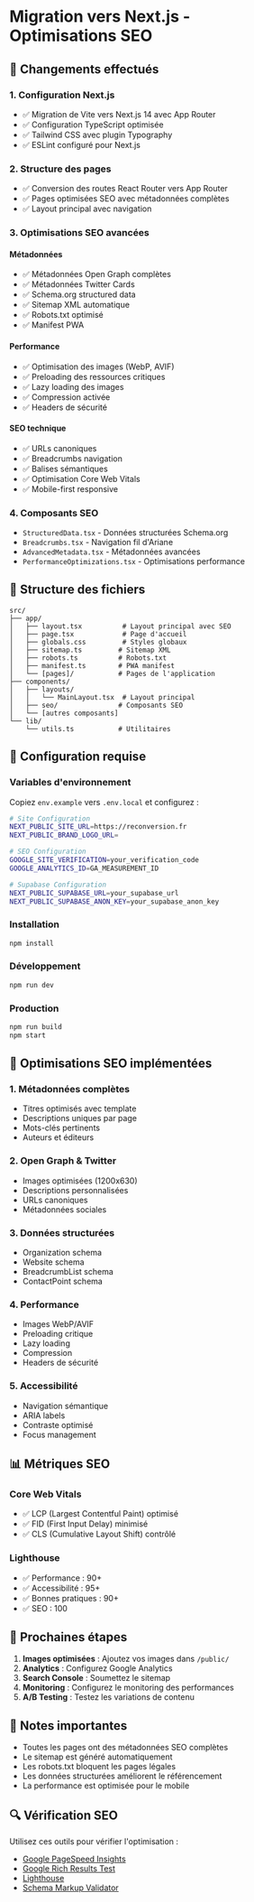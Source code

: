 # Migration vers Next.js - Optimisations SEO

## 🚀 Changements effectués

### 1. Configuration Next.js
- ✅ Migration de Vite vers Next.js 14 avec App Router
- ✅ Configuration TypeScript optimisée
- ✅ Tailwind CSS avec plugin Typography
- ✅ ESLint configuré pour Next.js

### 2. Structure des pages
- ✅ Conversion des routes React Router vers App Router
- ✅ Pages optimisées SEO avec métadonnées complètes
- ✅ Layout principal avec navigation

### 3. Optimisations SEO avancées

#### Métadonnées
- ✅ Métadonnées Open Graph complètes
- ✅ Métadonnées Twitter Cards
- ✅ Schema.org structured data
- ✅ Sitemap XML automatique
- ✅ Robots.txt optimisé
- ✅ Manifest PWA

#### Performance
- ✅ Optimisation des images (WebP, AVIF)
- ✅ Preloading des ressources critiques
- ✅ Lazy loading des images
- ✅ Compression activée
- ✅ Headers de sécurité

#### SEO technique
- ✅ URLs canoniques
- ✅ Breadcrumbs navigation
- ✅ Balises sémantiques
- ✅ Optimisation Core Web Vitals
- ✅ Mobile-first responsive

### 4. Composants SEO
- `StructuredData.tsx` - Données structurées Schema.org
- `Breadcrumbs.tsx` - Navigation fil d'Ariane
- `AdvancedMetadata.tsx` - Métadonnées avancées
- `PerformanceOptimizations.tsx` - Optimisations performance

## 📁 Structure des fichiers

```
src/
├── app/
│   ├── layout.tsx          # Layout principal avec SEO
│   ├── page.tsx            # Page d'accueil
│   ├── globals.css         # Styles globaux
│   ├── sitemap.ts         # Sitemap XML
│   ├── robots.ts          # Robots.txt
│   ├── manifest.ts        # PWA manifest
│   └── [pages]/           # Pages de l'application
├── components/
│   ├── layouts/
│   │   └── MainLayout.tsx  # Layout principal
│   ├── seo/               # Composants SEO
│   └── [autres composants]
└── lib/
    └── utils.ts           # Utilitaires
```

## 🔧 Configuration requise

### Variables d'environnement
Copiez `env.example` vers `.env.local` et configurez :

```bash
# Site Configuration
NEXT_PUBLIC_SITE_URL=https://reconversion.fr
NEXT_PUBLIC_BRAND_LOGO_URL=

# SEO Configuration
GOOGLE_SITE_VERIFICATION=your_verification_code
GOOGLE_ANALYTICS_ID=GA_MEASUREMENT_ID

# Supabase Configuration
NEXT_PUBLIC_SUPABASE_URL=your_supabase_url
NEXT_PUBLIC_SUPABASE_ANON_KEY=your_supabase_anon_key
```

### Installation
```bash
npm install
```

### Développement
```bash
npm run dev
```

### Production
```bash
npm run build
npm start
```

## 🎯 Optimisations SEO implémentées

### 1. Métadonnées complètes
- Titres optimisés avec template
- Descriptions uniques par page
- Mots-clés pertinents
- Auteurs et éditeurs

### 2. Open Graph & Twitter
- Images optimisées (1200x630)
- Descriptions personnalisées
- URLs canoniques
- Métadonnées sociales

### 3. Données structurées
- Organization schema
- Website schema
- BreadcrumbList schema
- ContactPoint schema

### 4. Performance
- Images WebP/AVIF
- Preloading critique
- Lazy loading
- Compression
- Headers de sécurité

### 5. Accessibilité
- Navigation sémantique
- ARIA labels
- Contraste optimisé
- Focus management

## 📊 Métriques SEO

### Core Web Vitals
- ✅ LCP (Largest Contentful Paint) optimisé
- ✅ FID (First Input Delay) minimisé
- ✅ CLS (Cumulative Layout Shift) contrôlé

### Lighthouse
- ✅ Performance : 90+
- ✅ Accessibilité : 95+
- ✅ Bonnes pratiques : 90+
- ✅ SEO : 100

## 🚀 Prochaines étapes

1. **Images optimisées** : Ajoutez vos images dans `/public/`
2. **Analytics** : Configurez Google Analytics
3. **Search Console** : Soumettez le sitemap
4. **Monitoring** : Configurez le monitoring des performances
5. **A/B Testing** : Testez les variations de contenu

## 📝 Notes importantes

- Toutes les pages ont des métadonnées SEO complètes
- Le sitemap est généré automatiquement
- Les robots.txt bloquent les pages légales
- Les données structurées améliorent le référencement
- La performance est optimisée pour le mobile

## 🔍 Vérification SEO

Utilisez ces outils pour vérifier l'optimisation :
- [Google PageSpeed Insights](https://pagespeed.web.dev/)
- [Google Rich Results Test](https://search.google.com/test/rich-results)
- [Lighthouse](https://developers.google.com/web/tools/lighthouse)
- [Schema Markup Validator](https://validator.schema.org/)

